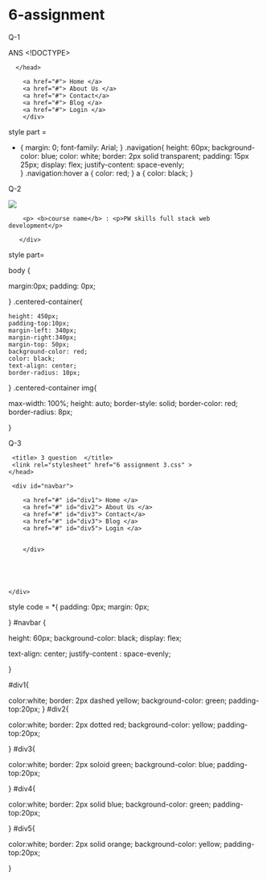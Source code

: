 # 6-assignment

Q-1 

ANS   <!DOCTYPE>
   <html>
       <head>
                <title> navigation    </title>
                <link rel="stylesheet" href="6 assignment 1.css">

      </head>


<body>    
        <div class="navigation" >
         
        <a href="#"> Home </a>
        <a href="#"> About Us </a>
        <a href="#"> Contact</a>
        <a href="#"> Blog </a>
        <a href="#"> Login </a>
        </div>


</body>
</html>

style part =
* {
   margin: 0;
   font-family: Arial;
   }
.navigation{
        height: 60px;
        background-color: blue;
        color: white;
        border: 2px solid transparent;
        padding: 15px 25px;
        display: flex;
        justify-content: space-evenly;         
 }
.navigation:hover a {
   color: red;
}
a {
   color: black;
}


Q-2


<!DOCTYPE>
   <html>
       <head> 
             <title> question 2 </title>
             <link rel="stylesheet" href="6 assignment 2.css">
       </head>

  <body>
        <div class="centered-container">
        <img src="https://pwskills.com/images/pwskills_thumbnail.png">
    
        
        <p> <b>course name</b> : <p>PW skills full stack web development</p> 

       </div>




 </body>
 </html>

 style  part=


 body {

  margin:0px;
  padding: 0px;


}
.centered-container{
   
    height: 450px;
    padding-top:10px;
    margin-left: 340px;
    margin-right:340px;
    margin-top: 50px;
    background-color: red;
    color: black;
    text-align: center;
    border-radius: 10px;
    

}
.centered-container img{
         
 max-width: 100%;
 height: auto;
 border-style: solid;
 border-color: red;
 border-radius: 8px;

}


Q-3
<!DOCTYPE>
<html>
    <head>

     <title> 3 question  </title>
     <link rel="stylesheet" href="6 assignment 3.css" >
    </head>

<body>

     <div id="navbar">

        <a href="#" id="div1"> Home </a>
        <a href="#" id="div2"> About Us </a>
        <a href="#" id="div3"> Contact</a>
        <a href="#" id="div3"> Blog </a>
        <a href="#" id="div5"> Login </a>


        </div>





    </div>

</body>
<html>
 style code =
 *{
  padding: 0px;
  margin: 0px;

}
#navbar {

height: 60px;
background-color: black;
display: flex;

text-align: center;
justify-content : space-evenly;
    
}


#div1{ 

 color:white;
 border: 2px dashed yellow;
 background-color: green;
 padding-top:20px;
}
#div2{ 

 color:white;
 border: 2px dotted red;
 background-color: yellow;
 padding-top:20px;



}
#div3{ 

 color:white;
 border: 2px soloid green;
 background-color: blue;
 padding-top:20px;


}
#div4{ 

 color:white;
 border: 2px solid blue;
 background-color: green;
 padding-top:20px;


}
#div5{ 

 color:white;
 border: 2px solid orange;
 background-color: yellow;
 padding-top:20px;


}

